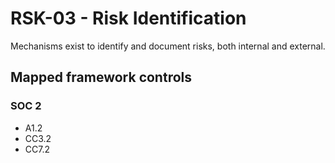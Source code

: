 # RSK-03 - Risk Identification
Mechanisms exist to identify and document risks, both internal and external. 
## Mapped framework controls
### SOC 2
- A1.2
- CC3.2
- CC7.2